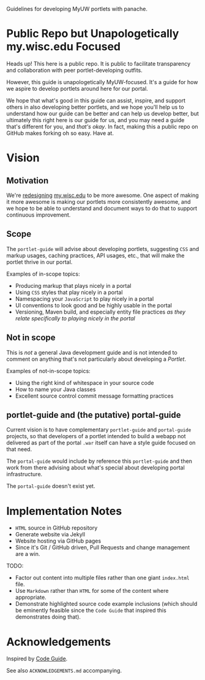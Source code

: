 Guidelines for developing MyUW portlets with panache.

Public Repo but Unapologetically my.wisc.edu Focused
====================================================

Heads up!  This here is a public repo.  It is public to facilitate transparency and collaboration with peer portlet-developing outfits.

However, this guide is unapologetically MyUW-focused.  It's a guide for how we aspire to develop portlets around here for our portal.

We hope that what's good in this guide can assist, inspire, and support others in also developing better portlets, and we hope you'll help us to understand how our guide can be better and can help us develop better, but ultimately this right here is our guide for us, and you may need a guide that's different for you, and *that's okay*.  In fact, making this a public repo on GitHub makes forking oh so easy.  Have at.

Vision
======

Motivation
----------

We're [redesigning](http://redesign.my.wisc.edu/) [my.wisc.edu](https://my.wisc.edu) to be more awesome.  One aspect of making it more awesome is making our portlets more consistently awesome, and we hope to be able to understand and document ways to do that to support continuous improvement.

Scope
-----
The `portlet-guide` will advise about developing portlets, suggesting `CSS` and markup usages, caching practices, API usages, etc., that will make the portlet thrive in our portal.

Examples of in-scope topics:
* Producing markup that plays nicely in a portal
* Using `CSS` styles that play nicely in a portal
* Namespacing your `JavaScript` to play nicely in a portal
* UI conventions to look good and be highly usable in the portal
* Versioning, Maven build, and especially entity file practices *as they relate specifically to playing nicely in the portal*


Not in scope
------------
This is *not* a general Java development guide and is not intended to comment on anything that's not particularly about developing a *Portlet*.

Examples of not-in-scope topics:
* Using the right kind of whitespace in your source code
* How to name your Java classes
* Excellent source control commit message formatting practices

portlet-guide and (the putative) portal-guide
-------------------------------------------
Current vision is to have complementary `portlet-guide` and `portal-guide` projects, so that developers of a portlet intended to build a webapp not delivered as part of the portal `.war` itself can have a style guide focused on that need.

The `portal-guide` would include by reference this `portlet-guide` and then work from there advising about what's special about developing portal infrastructure.

The `portal-guide` doesn't exist yet.


Implementation Notes
=====================

* `HTML` source in GitHub repository
* Generate website via Jekyll
* Website hosting via GitHub pages
* Since it's Git / GitHub driven, Pull Requests and change management are a win.

TODO:
* Factor out content into multiple files rather than one giant `index.html` file.
* Use `Markdown` rather than `HTML` for some of the content where appropriate.
* Demonstrate highlighted source code example inclusions (which should be eminently feasible since the `Code Guide` that inspired this demonstrates doing that).

Acknowledgements
=================

Inspired by [Code Guide](http://mdo.github.io/code-guide/).

See also `ACKNOWLEDGEMENTS.md` accompanying.
